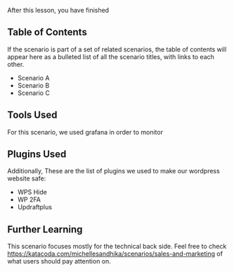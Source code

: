 After this lesson, you have finished 

## Table of Contents

If the scenario is part of a set of related scenarios, the table of contents will appear here as a bulleted list of all the scenario titles, with links to each other.

- Scenario A
- Scenario B
- Scenario C

## Tools Used
For this scenario, we used grafana in order to monitor

## Plugins Used
Additionally, These are the list of plugins we used to make our wordpress website safe:
- WPS Hide
- WP 2FA
- Updraftplus

## Further Learning

This scenario focuses mostly for the technical back side. Feel free to check https://katacoda.com/michellesandhika/scenarios/sales-and-marketing of what users should pay attention on.

